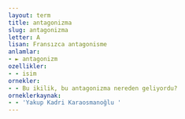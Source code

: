 ```yaml
---
layout: term
title: antagonizma
slug: antagonizma
letter: A
lisan: Fransızca antagonisme
anlamlar:
- ► antagonizm
ozellikler:
- - isim
ornekler:
- - Bu ikilik, bu antagonizma nereden geliyordu?
orneklerkaynak:
- - 'Yakup Kadri Karaosmanoğlu '
---
```

